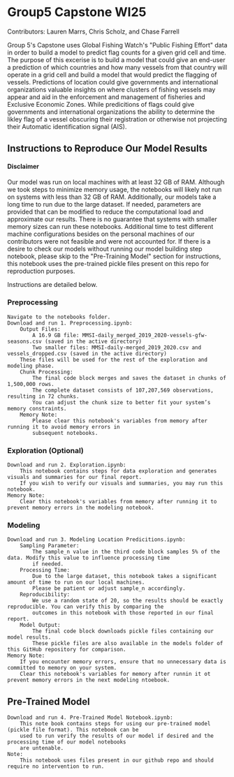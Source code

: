 # Group5 Capstone WI25
Contributors: Lauren Marrs, Chris Scholz, and Chase Farrell

Group 5's Capstone uses Global Fishing Watch's "Public Fishing Effort" data in order to build a model to predict flag counts for a given grid cell and time. The purpose of this excerise is to build a model that could give an end-user a prediction of which countries and how many vessels from that country will operate in a grid cell and build a model that would predict the flagging of vessels. Predictions of location could give governments and international organizations valuable insights on where clusters of fishing vessels may appear and aid in the enforcement and management of fisheries and Exclusive Economic Zones. While predicitions of flags could give governments and international organizations the ability to determine the likley flag of a vessel obscuring their registration or otherwise not projecting their Automatic identification signal (AIS).

## Instructions to Reproduce Our Model Results

#### Disclaimer
Our model was run on local machines with at least 32 GB of RAM. Although we took steps to minimize memory usage, the notebooks will likely not run on systems with less than 32 GB of RAM. Additionally, our models take a long time to run due to the large dataset. If needed, parameters are provided that can be modified to reduce the computational load and approximate our results. There is no guarantee that systems with smaller memory sizes can run these notebooks. Additional time to test different machine configurations besides on the personal machines of our contributors were not feasible and were not accounted for. If there is a desire to check our models without running our model building step notebook, please skip to the "Pre-Training Model" section for instructions, this notebook uses the pre-trained pickle files present on this repo for reproduction purposes.

Instructions are detailed below.

### Preprocessing

    Navigate to the notebooks folder.
    Download and run 1. Preprocessing.ipynb:
        Output Files:
            A 16.9 GB file: MMSI-daily_merged_2019_2020-vessels-gfw-seasons.csv (saved in the active directory)
            Two smaller files: MMSI-daily-merged_2019_2020.csv and vessels_dropped.csv (saved in the active directory)
        These files will be used for the rest of the exploration and modeling phase.
        Chunk Processing:
            The final code block merges and saves the dataset in chunks of 1,500,000 rows.
            The complete dataset consists of 107,207,569 observations, resulting in 72 chunks.
            You can adjust the chunk size to better fit your system’s memory constraints.
        Memory Note:
            Please clear this notebook's variables from memory after running it to avoid memory errors in 
            subsequent notebooks.
            
### Exploration (Optional)

    Download and run 2. Exploration.ipynb:
        This notebook contains steps for data exploration and generates visuals and summaries for our final report.
        If you wish to verify our visuals and summaries, you may run this notebook.
    Memory Note:
        Clear this notebook's variables from memory after running it to prevent memory errors in the modeling notebook.
   
### Modeling

    Download and run 3. Modeling Location Predicitions.ipynb:
        Sampling Parameter:
            The sample_n value in the third code block samples 5% of the data. Modify this value to influence processing time
            if needed.
        Processing Time:
            Due to the large dataset, this notebook takes a significant amount of time to run on our local machines. 
            Please be patient or adjust sample_n accordingly.
        Reproducibility:
            We use a random state of 20, so the results should be exactly reproducible. You can verify this by comparing the
            outcomes in this notebook with those reported in our final report.
        Model Output:
            The final code block downloads pickle files containing our model results.
            These pickle files are also available in the models folder of this GitHub repository for comparison.
    Memory Note:
        If you encounter memory errors, ensure that no unnecessary data is committed to memory on your system.
        Clear this notebook's variables for memory after runnin it ot prevent memory errors in the next modeling ntoebook.

## Pre-Trained Model 

    Download and run 4. Pre-Trained Model Notebook.ipynb:
        This note book contains steps for using our pre-trained model (pickle file format). This notebook can be
        used to run verify the results of our model if desired and the processing time of our model notebooks
        are untenable.
    Note:
        This notebook uses files present in our github repo and should require no intervention to run.
    
